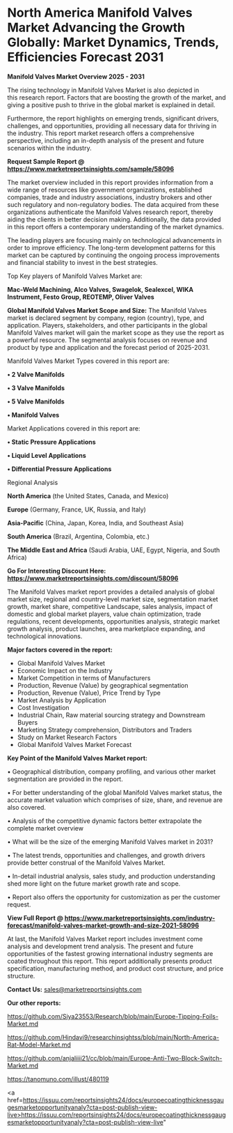 # North America Manifold Valves Market Advancing the Growth Globally: Market Dynamics, Trends, Efficiencies Forecast 2031

<Strong> Manifold Valves Market Overview 2025 - 2031</strong>

The rising technology in Manifold Valves Market is also depicted in this research report. Factors that are boosting the growth of the market, and giving a positive push to thrive in the global market is explained in detail.

Furthermore, the report highlights on emerging trends, significant drivers, challenges, and opportunities, providing all necessary data for thriving in the industry. This report market research offers a comprehensive perspective, including an in-depth analysis of the present and future scenarios within the industry.

<strong>Request Sample Report @ <a href=https://www.marketreportsinsights.com/sample/58096>https://www.marketreportsinsights.com/sample/58096</a></strong>

The market overview included in this report provides information from a wide range of resources like government organizations, established companies, trade and industry associations, industry brokers and other such regulatory and non-regulatory bodies. The data acquired from these organizations authenticate the Manifold Valves research report, thereby aiding the clients in better decision making. Additionally, the data provided in this report offers a contemporary understanding of the market dynamics.

The leading players are focusing mainly on technological advancements in order to improve efficiency. The long-term development patterns for this market can be captured by continuing the ongoing process improvements and financial stability to invest in the best strategies.

Top Key players of Manifold Valves Market are:

<strong>Mac-Weld Machining, Alco Valves, Swagelok, Sealexcel, WIKA Instrument, Festo Group, REOTEMP, Oliver Valves</strong>

<strong><b>Global Manifold Valves Market Scope and Size:</b></strong>
The Manifold Valves market is declared segment by company, region (country), type, and application. Players, stakeholders, and other participants in the global Manifold Valves market will gain the market scope as they use the report as a powerful resource. The segmental analysis focuses on revenue and product by type and application and the forecast period of 2025-2031.

Manifold Valves Market Types covered in this report are:

<strong>• 2 Valve Manifolds

• 3 Valve Manifolds

• 5 Valve Manifolds

• Manifold Valves</strong>

Market Applications covered in this report are:

<strong>• Static Pressure Applications

• Liquid Level Applications

• Differential Pressure Applications</strong> 

Regional Analysis

<strong>North America</strong> (the United States, Canada, and Mexico)

<strong>Europe</strong> (Germany, France, UK, Russia, and Italy)

<strong>Asia-Pacific</strong> (China, Japan, Korea, India, and Southeast Asia)

<strong>South America</strong> (Brazil, Argentina, Colombia, etc.)

<strong>The Middle East and Africa</strong> (Saudi Arabia, UAE, Egypt, Nigeria, and South Africa)

<strong>Go For Interesting Discount Here: <a href=https://www.marketreportsinsights.com/discount/58096>https://www.marketreportsinsights.com/discount/58096</a></strong>

The Manifold Valves market report provides a detailed analysis of global market size, regional and country-level market size, segmentation market growth, market share, competitive Landscape, sales analysis, impact of domestic and global market players, value chain optimization, trade regulations, recent developments, opportunities analysis, strategic market growth analysis, product launches, area marketplace expanding, and technological innovations.

<strong><b>Major factors covered in the report:</b></strong>
<ul>
  <li>Global Manifold Valves Market </li>
  <li>Economic Impact on the Industry</li>
  <li>Market Competition in terms of Manufacturers</li>
  <li>Production, Revenue (Value) by geographical segmentation</li>
  <li>Production, Revenue (Value), Price Trend by Type</li>
  <li>Market Analysis by Application</li>
  <li>Cost Investigation</li>
  <li>Industrial Chain, Raw material sourcing strategy and Downstream Buyers</li>
  <li>Marketing Strategy comprehension, Distributors and Traders</li>
  <li>Study on Market Research Factors</li>
  <li>Global Manifold Valves Market Forecast</li>
</ul>

<strong><b>Key Point of the Manifold Valves Market report:</b></strong>

• Geographical distribution, company profiling, and various other market segmentation are provided in the report.

• For better understanding of the global Manifold Valves market status, the accurate market valuation which comprises of size, share, and revenue are also covered.

• Analysis of the competitive dynamic factors better extrapolate the complete market overview

• What will be the size of the emerging Manifold Valves market in 2031?

• The latest trends, opportunities and challenges, and growth drivers provide better construal of the Manifold Valves Market.

• In-detail industrial analysis, sales study, and production understanding shed more light on the future market growth rate and scope.

• Report also offers the opportunity for customization as per the customer request.

<strong><b>View Full Report @ <a href=https://www.marketreportsinsights.com/industry-forecast/manifold-valves-market-growth-and-size-2021-58096>https://www.marketreportsinsights.com/industry-forecast/manifold-valves-market-growth-and-size-2021-58096</a></b></strong>


At last, the Manifold Valves Market report includes investment come analysis and development trend analysis. The present and future opportunities of the fastest growing international industry segments are coated throughout this report. This report additionally presents product specification, manufacturing method, and product cost structure, and price structure.

<strong>Contact Us:</strong>
sales@marketreportsinsights.com

<strong>Our other reports:</strong>

<a href=https://github.com/Siya23553/Research/blob/main/Europe-Tipping-Foils-Market.md>https://github.com/Siya23553/Research/blob/main/Europe-Tipping-Foils-Market.md</a>

<a href=https://github.com/Hindavi9/researchinsightss/blob/main/North-America-Rat-Model-Market.md>https://github.com/Hindavi9/researchinsightss/blob/main/North-America-Rat-Model-Market.md</a>

<a href=https://github.com/anjaliiii21/cc/blob/main/Europe-Anti-Two-Block-Switch-Market.md>https://github.com/anjaliiii21/cc/blob/main/Europe-Anti-Two-Block-Switch-Market.md</a>

<a href=https://tanomuno.com/illust/480119>https://tanomuno.com/illust/480119</a>

<a href=https://issuu.com/reportsinsights24/docs/europecoatingthicknessgaugesmarketopportunityanaly?cta=post-publish-view-live>https://issuu.com/reportsinsights24/docs/europecoatingthicknessgaugesmarketopportunityanaly?cta=post-publish-view-live</a>"
